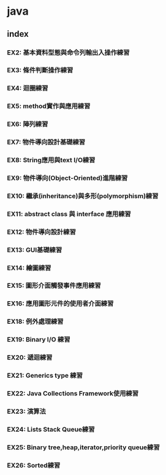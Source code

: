 # java

##  index 

### EX2: 基本資料型態與命令列輸出入操作練習
### EX3: 條件判斷操作練習
### EX4: 迴圈練習
### EX5: method實作與應用練習
### EX6: 陣列練習
### EX7: 物件導向設計基礎練習
### EX8: String應用與text I/O練習
### EX9: 物件導向(Object-Oriented)進階練習
### EX10: 繼承(inheritance)與多形(polymorphism)練習
### EX11: abstract class 與 interface 應用練習
### EX12: 物件導向設計練習
### EX13: GUI基礎練習
### EX14: 繪圖練習
### EX15: 圖形介面觸發事件應用練習
### EX16: 應用圖形元件的使用者介面練習
### EX18: 例外處理練習
### EX19: Binary I/O 練習
### EX20: 遞迴練習
### EX21: Generics type 練習
### EX22: Java Collections Framework使用練習
### EX23: 演算法
### EX24: Lists Stack Queue練習
### EX25: Binary tree,heap,iterator,priority queue練習
### EX26: Sorted練習
